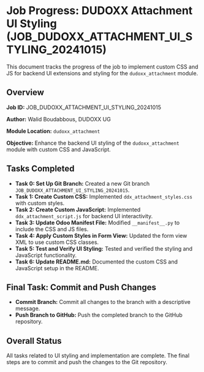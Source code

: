 # Job Progress: DUDOXX Attachment UI Styling (JOB_DUDOXX_ATTACHMENT_UI_STYLING_20241015)

This document tracks the progress of the job to implement custom CSS and JS for backend UI extensions and styling for the `dudoxx_attachment` module.

## Overview

**Job ID:** JOB_DUDOXX_ATTACHMENT_UI_STYLING_20241015

**Author:** Walid Boudabbous, DUDOXX UG

**Module Location:** `dudoxx_attachment`

**Objective:** Enhance the backend UI styling of the `dudoxx_attachment` module with custom CSS and JavaScript.

## Tasks Completed

* **Task 0: Set Up Git Branch:** Created a new Git branch `JOB_DUDOXX_ATTACHMENT_UI_STYLING_20241015`.
* **Task 1: Create Custom CSS:** Implemented `ddx_attachment_styles.css` with custom styles.
* **Task 2: Create Custom JavaScript:** Implemented `ddx_attachment_script.js` for backend UI interactivity.
* **Task 3: Update Odoo Manifest File:** Modified `__manifest__.py` to include the CSS and JS files.
* **Task 4: Apply Custom Styles in Form View:** Updated the form view XML to use custom CSS classes.
* **Task 5: Test and Verify UI Styling:** Tested and verified the styling and JavaScript functionality.
* **Task 6: Update README.md:** Documented the custom CSS and JavaScript setup in the README.

## Final Task: Commit and Push Changes

* **Commit Branch:** Commit all changes to the branch with a descriptive message.
* **Push Branch to GitHub:** Push the completed branch to the GitHub repository.


## Overall Status

All tasks related to UI styling and implementation are complete.  The final steps are to commit and push the changes to the Git repository.
